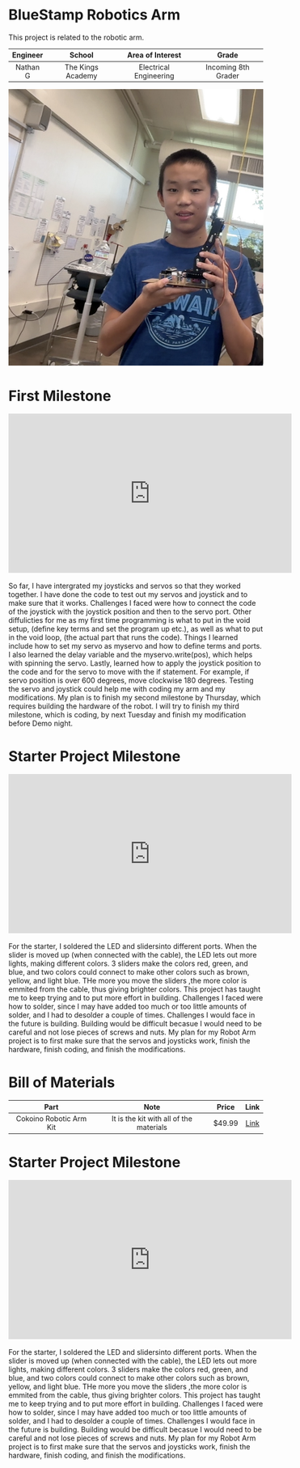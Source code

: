# BlueStamp Robotics Arm
This project is related to the robotic arm.

| **Engineer** | **School** | **Area of Interest** | **Grade** |
|:--:|:--:|:--:|:--:|
|Nathan G| The Kings Academy| Electrical Engineering | Incoming 8th Grader

![Headstone](Nathan_First_Headshot.png)

  
<!---
# Final Milestone

**Don't forget to replace the text below with the embedding for your milestone video. Go to Youtube, click Share -> Embed, and copy and paste the code to replace what's below.**

<iframe width="560" height="315" src="https://www.youtube.com/embed/F7M7imOVGug" title="YouTube video player" frameborder="0" allow="accelerometer; autoplay; clipboard-write; encrypted-media; gyroscope; picture-in-picture; web-share" allowfullscreen></iframe>

For your final milestone, explain the outcome of your project. Key details to include are:
- What you've accomplished since your previous milestone
- What your biggest challenges and triumphs were at BSE
- A summary of key topics you learned about
- What you hope to learn in the future after everything you've learned at BSE



# Second Milestone

**Don't forget to replace the text below with the embedding for your milestone video. Go to Youtube, click Share -> Embed, and copy and paste the code to replace what's below.**

<iframe width="560" height="315" src="https://www.youtube.com/embed/y3VAmNlER5Y" title="YouTube video player" frameborder="0" allow="accelerometer; autoplay; clipboard-write; encrypted-media; gyroscope; picture-in-picture; web-share" allowfullscreen></iframe>

For your second milestone, explain what you've worked on since your previous milestone. You can highlight:
- Technical details of what you've accomplished and how they contribute to the final goal
- What has been surprising about the project so far
- Previous challenges you faced that you overcame
- What needs to be completed before your final milestone

-->

# First Milestone

<iframe width="560" height="315" src="https://www.youtube.com/embed/YOQNgFCrLzI?si=QwGYa4IaQuoOh7v0" title="YouTube video player" frameborder="0" allow="accelerometer; autoplay; clipboard-write; encrypted-media; gyroscope; picture-in-picture; web-share" referrerpolicy="strict-origin-when-cross-origin" allowfullscreen></iframe>

So far, I have intergrated my joysticks and servos so that they worked together. I have done the code to test out my servos and joystick and to make sure that it works. Challenges I faced were how to connect the code of the joystick with the joystick position and then to the servo port. Other diffulicties for me as my first time programming is what to put in the void setup, (define key terms and set the program up etc.), as well as what to put in the void loop, (the actual part that runs the code). Things I learned include how to set my servo as myservo and how to define terms and ports. I also learned the delay variable and the myservo.write(pos), which helps with spinning the servo. Lastly, learned how to apply the joystick position to the code and for the servo to move with the if statement. For example, if servo position is over 600 degrees, move clockwise 180 degrees. Testing the servo and joystick could help me with coding my arm and my modifications. My plan is to finish my second milestone by Thursday, which requires building the hardware of the robot. I will try to finish my third milestone, which is coding, by next Tuesday and finish my modification before Demo night.

# Starter Project Milestone

<iframe width="560" height="315" src="https://www.youtube.com/embed/KaO6494poDA?si=Dcq0TE6nbwQL6Ol9" title="YouTube video player" frameborder="0" allow="accelerometer; autoplay; clipboard-write; encrypted-media; gyroscope; picture-in-picture; web-share" referrerpolicy="strict-origin-when-cross-origin" allowfullscreen></iframe>

For the starter, I soldered the LED and slidersinto different ports. When the slider is moved up (when connected with the cable), the LED lets out more lights, making different colors. 3 sliders make the colors red, green, and blue, and two colors could connect to make other colors such as brown, yellow, and light blue. THe more you move the sliders ,the more color is emmited from the cable, thus giving brighter colors. This project has taught me to keep trying and to put more effort in building. Challenges I faced were how to solder, since I may have added too much or too little amounts of solder, and I had to desolder a couple of times. Challenges I would face in the future is building. Building would be difficult becasue I would need to be careful and not lose pieces of screws and nuts.  My plan for my Robot Arm project is to first make sure that the servos and joysticks work, finish the hardware, finish coding, and finish the modifications. 

<!---
# Schematics 
Here's where you'll put images of your schematics. [Tinkercad](https://www.tinkercad.com/blog/official-guide-to-tinkercad-circuits) and [Fritzing](https://fritzing.org/learning/) are both great resoruces to create professional schematic diagrams, though BSE recommends Tinkercad becuase it can be done easily and for free in the browser. 

# Code
Here's where you'll put your code. The syntax below places it into a block of code. Follow the guide [here]([url](https://www.markdownguide.org/extended-syntax/)) to learn how to customize it to your project needs. 

```c++
void setup() {
  // put your setup code here, to run once:
  Serial.begin(9600);
  Serial.println("Hello World!");
}

void loop() {
  // put your main code here, to run repeatedly:

}
```
-->

# Bill of Materials

| **Part** | **Note** | **Price** | **Link** |
|:--:|:--:|:--:|:--:|
| Cokoino Robotic Arm Kit | It is the kit with all of the materials | $49.99 | <a href="https://www.amazon.com/LK-COKOINO-Compliment-Engineering-Technology/dp/B081FG1JQ1/ref=sr_1_2?crid=2P0244CI0YDK2&dib=eyJ2IjoiMSJ9.gcjv3cdLr95DY2kRWPo6nHH23c4J0NUyjsREXptQDlo.S3aIHrUHSlXeFcWaqggH78oDUJVAXt0N8GmpUktK4HU&dib_tag=se&keywords=lk+cokoino+robotic+arm&qid=1720730123&sprefix=cokoino%2Caps%2C147&sr=8-2"> Link </a> |

<!---
# Other Resources/Examples
One of the best parts about Github is that you can view how other people set up their own work. Here are some past BSE portfolios that are awesome examples. You can view how they set up their portfolio, and you can view their index.md files to understand how they implemented different portfolio components.
- [Example 1](https://trashytuber.github.io/YimingJiaBlueStamp/)
- [Example 2](https://sviatil0.github.io/Sviatoslav_BSE/)
- [Example 3](https://arneshkumar.github.io/arneshbluestamp/)
-->


# Starter Project Milestone


<iframe width="560" height="315" src="https://www.youtube.com/embed/KaO6494poDA?si=Dcq0TE6nbwQL6Ol9" title="YouTube video player" frameborder="0" allow="accelerometer; autoplay; clipboard-write; encrypted-media; gyroscope; picture-in-picture; web-share" referrerpolicy="strict-origin-when-cross-origin" allowfullscreen></iframe>

For the starter, I soldered the LED and slidersinto different ports. When the slider is moved up (when connected with the cable), the LED lets out more lights, making different colors. 3 sliders make the colors red, green, and blue, and two colors could connect to make other colors such as brown, yellow, and light blue. THe more you move the sliders ,the more color is emmited from the cable, thus giving brighter colors. This project has taught me to keep trying and to put more effort in building. Challenges I faced were how to solder, since I may have added too much or too little amounts of solder, and I had to desolder a couple of times. Challenges I would face in the future is building. Building would be difficult becasue I would need to be careful and not lose pieces of screws and nuts.  My plan for my Robot Arm project is to first make sure that the servos and joysticks work, finish the hardware, finish coding, and finish the modifications. 

